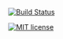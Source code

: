 [![Build Status](https://travis-ci.org/chariff/GPro.svg?branch=master)](https://travis-ci.org/chariff/GPro)

[![MIT license](http://img.shields.io/badge/license-MIT-brightgreen.svg)](http://opensource.org/licenses/MIT)